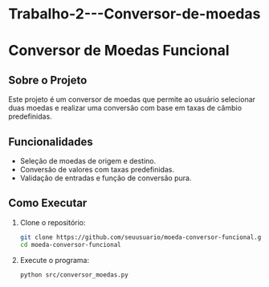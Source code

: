 # Trabalho-2---Conversor-de-moedas

# Conversor de Moedas Funcional

## Sobre o Projeto
Este projeto é um conversor de moedas que permite ao usuário selecionar duas moedas e realizar uma conversão com base em taxas de câmbio predefinidas.

## Funcionalidades
- Seleção de moedas de origem e destino.
- Conversão de valores com taxas predefinidas.
- Validação de entradas e função de conversão pura.

## Como Executar

1. Clone o repositório:
   ```bash
   git clone https://github.com/seuusuario/moeda-conversor-funcional.git
   cd moeda-conversor-funcional
2. Execute o programa:
   ```bash
   python src/conversor_moedas.py
